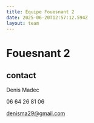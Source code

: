 ```yaml
---
title: Équipe Fouesnant 2
date: 2025-06-20T12:57:12.594Z
layout: team
---
```


# Fouesnant 2



## contact 

Denis Madec

06 64 26 81 06

denisma29@gmail.com

